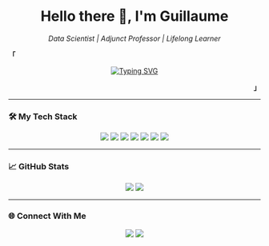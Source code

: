 <!-- Guillaume Gilles's GitHub Profile -->

<h1 align="center">Hello there 👋, I'm Guillaume</h1>
<p align="center">
  <em>Data Scientist | Adjunct Professor | Lifelong Learner</em>
</p>

<p align="left">
  <strong>
    <samp>
      「
    </samp>
  </strong>
</p>

<p align="center">
  <a href="https://git.io/typing-svg">
    <img src="https://readme-typing-svg.herokuapp.com?font=Fira+Code&pause=1000&color=1AF74E&width=700&height=100&lines=Breaking%2C+fixing%2C+and+securing%E2%80%94one+keystroke+at+a+time." alt="Typing SVG" />
  </a>
</p>

<p align="right">
  <strong>
    <samp>
      」
    </samp>
  </strong>
</p>  

---
<!--
### 🚀 About Me

- 🔭 I’m currently working on **[Your Project]**
- 🌱 I’m learning **[Tech You're Learning]**
- 👯 I’m looking to collaborate on **Open Source Projects**
- 💬 Ask me about **[Topics]**
- 📫 How to reach me: **[Your Email or Contact]**
- ⚡ Fun fact: **[Something Personal]**

---
-->

### 🛠️ My Tech Stack

<p align="center">
  <img src="https://img.shields.io/badge/Bash-4EAA25?logo=gnubash&logoColor=fff" />
  <img src="https://img.shields.io/badge/Neovim-57A143?logo=neovim&logoColor=fff" />
  <img src="https://img.shields.io/badge/Kali%20Linux-557C94?logo=kalilinux&logoColor=fff" />
  <img src="https://img.shields.io/badge/Markdown-%23000000.svg?logo=markdown&logoColor=white" />
  <img src="https://img.shields.io/badge/Python-3776AB?logo=python&logoColor=fff" />
  <img src="https://img.shields.io/badge/R-%23276DC3.svg?logo=r&logoColor=white" />
  <img src="https://img.shields.io/badge/Git-F05032?logo=git&logoColor=fff" />
</p>

---

### 📈 GitHub Stats

<p align="center">
  <img src="https://github-readme-stats.vercel.app/api?username=skekcoon&show_icons=true&count_private=true&theme=radical&hide_border=true" />
  <img src="https://github-readme-stats.vercel.app/api/top-langs/?username=skekcoon&layout=compact&theme=radical&hide_border=true" />
</p>

---

### 🌐 Connect With Me

<p align="center">
  <a href="https://linkedin.com/in/skekcoon"><img src="https://custom-icon-badges.demolab.com/badge/LinkedIn-0A66C2?logo=linkedin-white&logoColor=fff"></a>
  <a href="https://skekcoon.github.io/"><img src="https://img.shields.io/badge/GitHub%20Pages-121013?logo=github&logoColor=white"></a>
</p>
